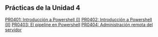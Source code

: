 ## Prácticas de la Unidad 4

[PR0401: Introducción a Powershell (I)](./Practicas/PR0401/practica0401.md)
[PR0402: Introducción a Powershell (II)](./Practicas/PR0402/practica0402.md)
[PR0403: El pipeline en Powershell](./Practicas/PR0403/practica0403.md)
[PR0404: Administración remota del servidor](./Practicas/PR0404/practica0404.md)